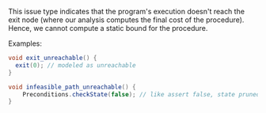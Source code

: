 This issue type indicates that the program's execution doesn't reach
the exit node (where our analysis computes the final cost of the
procedure). Hence, we cannot compute a static bound for the procedure.

Examples:

```java
void exit_unreachable() {
  exit(0); // modeled as unreachable
}

void infeasible_path_unreachable() {
    Preconditions.checkState(false); // like assert false, state pruned to bottom
}
```
